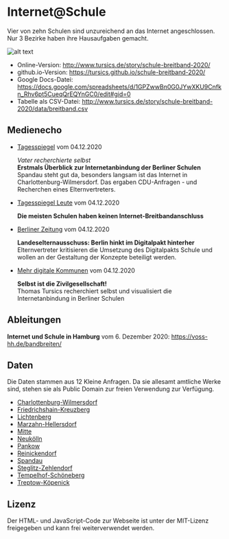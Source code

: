 # Internet@Schule

Vier von zehn Schulen sind unzureichend an das Internet angeschlossen. Nur 3 Bezirke haben ihre Hausaufgaben gemacht.

![alt text](https://raw.githubusercontent.com/tursics/schule-breitband-2020/master/assets/social.gif "Die Geschichte besitzt eine interaktive Karte")

- Online-Version: http://www.tursics.de/story/schule-breitband-2020/
- github.io-Version: https://tursics.github.io/schule-breitband-2020/
- Google Docs-Datei: https://docs.google.com/spreadsheets/d/1GPZwwBn0G0JYwXKU9Cnfkn_Rhv6pt5CueqQrEQYnGC0/edit#gid=0
- Tabelle als CSV-Datei: http://www.tursics.de/story/schule-breitband-2020/data/breitband.csv

## Medienecho

- [Tagesspiegel](https://www.tagesspiegel.de/berlin/vater-recherchierte-selbst-erstmals-ueberblick-zur-internetanbindung-der-berliner-schulen/26686056.html) vom 04.12.2020

  *Vater recherchierte selbst*<br>
  **Erstmals Überblick zur Internetanbindung der Berliner Schulen**<br>
  Spandau steht gut da, besonders langsam ist das Internet in Charlottenburg-Wilmersdorf. Das ergaben CDU-Anfragen - und Recherchen eines Elternvertreters.

- [Tagesspiegel Leute](https://leute.tagesspiegel.de/charlottenburg-wilmersdorf/macher/2020/12/04/149820/die-meisten-schulen-haben-keinen-internet-breitbandanschluss/) vom 04.12.2020

  **Die meisten Schulen haben keinen Internet-Breitbandanschluss**

- [Berliner Zeitung](https://www.berliner-zeitung.de/news/landeselternausschuss-berlin-hinkt-im-digitalpakt-hinterher-li.123621) vom 04.12.2020

  **Landeselternausschuss: Berlin hinkt im Digitalpakt hinterher**<br>
  Elternvertreter kritisieren die Umsetzung des Digitalpakts Schule und wollen an der Gestaltung der Konzepte beteiligt werden. 

- [Mehr digitale Kommunen](https://www.mehr-digitale-kommunen.de/selbst-ist-die-zivilgesellschaft/) vom 04.12.2020

  **Selbst ist die Zivilgesellschaft!**<br>
  Thomas Tursics recherchiert selbst und visualisiert die Internetanbindung in Berliner Schulen

## Ableitungen

**Internet und Schule in Hamburg** vom 6. Dezember 2020: https://voss-hh.de/bandbreiten/

## Daten

Die Daten stammen aus 12 Kleine Anfragen. Da sie allesamt amtliche Werke sind, stehen sie als Public Domain zur freien Verwendung zur Verfügung.

- [Charlottenburg-Wilmersdorf](https://pardok.parlament-berlin.de/starweb/adis/citat/VT/18/SchrAnfr/S18-25328.pdf)
- [Friedrichshain-Kreuzberg](https://pardok.parlament-berlin.de/starweb/adis/citat/VT/18/SchrAnfr/S18-25326.pdf)
- [Lichtenberg](https://pardok.parlament-berlin.de/starweb/adis/citat/VT/18/SchrAnfr/S18-25317.pdf)
- [Marzahn-Hellersdorf](https://pardok.parlament-berlin.de/starweb/adis/citat/VT/18/SchrAnfr/S18-24969.pdf)
- [Mitte](https://pardok.parlament-berlin.de/starweb/adis/citat/VT/18/SchrAnfr/S18-25318.pdf)
- [Neukölln](https://pardok.parlament-berlin.de/starweb/adis/citat/VT/18/SchrAnfr/S18-25316.pdf)
- [Pankow](https://pardok.parlament-berlin.de/starweb/adis/citat/VT/18/SchrAnfr/S18-25331.pdf)
- [Reinickendorf](https://pardok.parlament-berlin.de/starweb/adis/citat/VT/18/SchrAnfr/S18-25330.pdf)
- [Spandau](https://pardok.parlament-berlin.de/starweb/adis/citat/VT/18/SchrAnfr/S18-25327.pdf)
- [Steglitz-Zehlendorf](https://pardok.parlament-berlin.de/starweb/adis/citat/VT/18/SchrAnfr/S18-25314.pdf)
- [Tempelhof-Schöneberg](https://pardok.parlament-berlin.de/starweb/adis/citat/VT/18/SchrAnfr/S18-25329.pdf)
- [Treptow-Köpenick](https://pardok.parlament-berlin.de/starweb/adis/citat/VT/18/SchrAnfr/S18-25315.pdf)

## Lizenz

Der HTML- und JavaScript-Code zur Webseite ist unter der MIT-Lizenz freigegeben und kann frei weiterverwendet werden.
